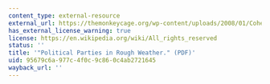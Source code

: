 ```yaml
---
content_type: external-resource
external_url: https://themonkeycage.org/wp-content/uploads/2008/01/Cohen-Karol-Noel-Zaller.Parties.Decide.pdf
has_external_license_warning: true
license: https://en.wikipedia.org/wiki/All_rights_reserved
status: ''
title: '"Political Parties in Rough Weather." (PDF)'
uid: 95679c6a-977c-4f0c-9c86-0c4ab2721645
wayback_url: ''
---
```

